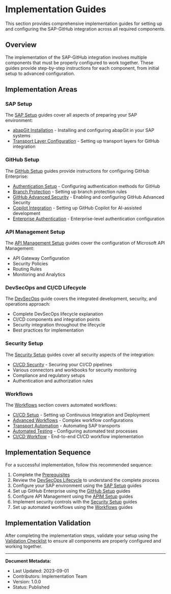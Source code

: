 # Implementation Guides

This section provides comprehensive implementation guides for setting up and configuring the SAP-GitHub integration across all required components.

## Overview

The implementation of the SAP-GitHub integration involves multiple components that must be properly configured to work together. These guides provide step-by-step instructions for each component, from initial setup to advanced configuration.

## Implementation Areas

### SAP Setup

The [SAP Setup](./sap-setup/index.md) guides cover all aspects of preparing your SAP environment:

- [abapGit Installation](./sap-setup/abapgit-installation.md) - Installing and configuring abapGit in your SAP systems
- [Transport Layer Configuration](./sap-setup/transport-layer.md) - Setting up transport layers for GitHub integration

### GitHub Setup

The [GitHub Setup](./github-setup/index.md) guides provide instructions for configuring GitHub Enterprise:

- [Authentication Setup](./github-setup/authentication.md) - Configuring authentication methods for GitHub
- [Branch Protection](./github-setup/branch-protection.md) - Setting up branch protection rules
- [GitHub Advanced Security](./github-setup/advanced-security.md) - Enabling and configuring GitHub Advanced Security
- [Copilot Integration](./github-setup/copilot-integration.md) - Setting up GitHub Copilot for AI-assisted development
- [Enterprise Authentication](./github-setup/enterprise-authentication.md) - Enterprise-level authentication configuration

### API Management Setup

The [API Management Setup](./apim-setup/index.md) guides cover the configuration of Microsoft API Management:

- API Gateway Configuration
- Security Policies
- Routing Rules
- Monitoring and Analytics

### DevSecOps and CI/CD Lifecycle

The [DevSecOps](./devsecops/cicd-lifecycle.md) guide covers the integrated development, security, and operations approach:

- Complete DevSecOps lifecycle explanation
- CI/CD components and integration points
- Security integration throughout the lifecycle
- Best practices for implementation

### Security Setup

The [Security Setup](./security-setup/index.md) guides cover all security aspects of the integration:

- [CI/CD Security](./security-setup/cicd-security.md) - Securing your CI/CD pipelines
- Various connectors and workbooks for security monitoring
- Compliance and regulatory setups
- Authentication and authorization rules

### Workflows

The [Workflows](./workflows/index.md) section covers automated workflows:

- [CI/CD Setup](./workflows/ci-cd-setup.md) - Setting up Continuous Integration and Deployment
- [Advanced Workflows](./workflows/advanced-workflows.md) - Complex workflow configurations 
- [Transport Automation](./workflows/transport-automation.md) - Automating SAP transports
- [Automated Testing](./workflows/automated-testing.md) - Configuring automated test processes
- [CI/CD Workflow](./workflows/cicd-workflow.md) - End-to-end CI/CD workflow implementation

## Implementation Sequence

For a successful implementation, follow this recommended sequence:

1. Complete the [Prerequisites](../getting-started/prerequisites.md)
2. Review the [DevSecOps Lifecycle](./devsecops/cicd-lifecycle.md) to understand the complete process
3. Configure your SAP environment using the [SAP Setup](./sap-setup/index.md) guides
4. Set up GitHub Enterprise using the [GitHub Setup](./github-setup/index.md) guides
5. Configure API Management using the [APIM Setup](./apim-setup/index.md) guides
6. Implement security controls with the [Security Setup](./security-setup/index.md) guides
7. Set up automated workflows using the [Workflows](./workflows/index.md) guides

## Implementation Validation

After completing the implementation steps, validate your setup using the [Validation Checklist](../reference/workflows-reference/index.md#validation-checklist) to ensure all components are properly configured and working together.

---

**Document Metadata:**
- Last Updated: 2023-09-01
- Contributors: Implementation Team
- Version: 1.0.0
- Status: Published
